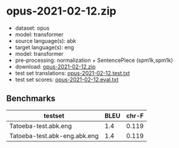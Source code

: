 # opus-2021-02-12.zip

* dataset: opus
* model: transformer
* source language(s): abk
* target language(s): eng
* model: transformer
* pre-processing: normalization + SentencePiece (spm1k,spm1k)
* download: [opus-2021-02-12.zip](https://object.pouta.csc.fi/Tatoeba-MT-models/abk-eng/opus-2021-02-12.zip)
* test set translations: [opus-2021-02-12.test.txt](https://object.pouta.csc.fi/Tatoeba-MT-models/abk-eng/opus-2021-02-12.test.txt)
* test set scores: [opus-2021-02-12.eval.txt](https://object.pouta.csc.fi/Tatoeba-MT-models/abk-eng/opus-2021-02-12.eval.txt)

## Benchmarks

| testset               | BLEU  | chr-F |
|-----------------------|-------|-------|
| Tatoeba-test.abk.eng 	| 1.4 	| 0.119 |
| Tatoeba-test.abk-eng.abk.eng 	| 1.4 	| 0.119 |

